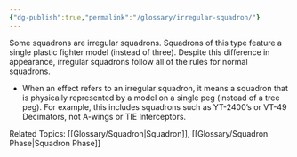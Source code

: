 ```yaml
---
{"dg-publish":true,"permalink":"/glossary/irregular-squadron/"}
---
```


Some squadrons are irregular squadrons. Squadrons of this type feature a single plastic fighter model (instead of three). Despite this difference in appearance, irregular squadrons follow all of the rules for normal squadrons.

- When an effect refers to an irregular squadron, it means a squadron that is physically represented by a model on a single peg (instead of a tree peg). For example, this includes squadrons such as YT-2400’s or VT-49 Decimators, not A-wings or TIE Interceptors.

Related Topics: [[Glossary/Squadron\|Squadron]], [[Glossary/Squadron Phase\|Squadron Phase]]
